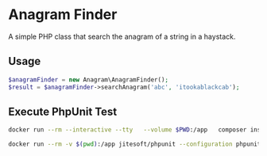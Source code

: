 
# Anagram Finder
A simple PHP class that search the anagram of a string in a haystack.

## Usage

```php
$anagramFinder = new Anagram\AnagramFinder();
$result = $anagramFinder->searchAnagram('abc', 'itookablackcab');
```

## Execute PhpUnit Test

```bash
docker run --rm --interactive --tty   --volume $PWD:/app   composer install
```

```bash
docker run --rm -v $(pwd):/app jitesoft/phpunit --configuration phpunit.xml
```
